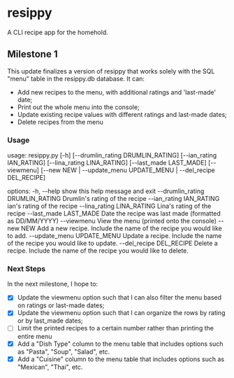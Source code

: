 # resippy
A CLI recipe app for the homehold.

## Milestone 1

This update finalizes a version of resippy that works solely with the SQL "menu" table in the resippy.db database. It can:
- Add new recipes to the menu, with additional ratings and 'last-made' date;
- Print out the whole menu into the console;
- Update existing recipe values with different ratings and last-made dates;
- Delete recipes from the menu

### Usage

usage: resippy.py [-h] [--drumlin_rating DRUMLIN_RATING] [--ian_rating IAN_RATING] [--lina_rating LINA_RATING]
[--last_made LAST_MADE] [--viewmenu]
[--new NEW | --update_menu UPDATE_MENU | --del_recipe DEL_RECIPE]

options:
-h, --help
show this help message and exit
--drumlin_rating DRUMLIN_RATING
Drumlin's rating of the recipe
--ian_rating IAN_RATING
ian's rating of the recipe
--lina_rating LINA_RATING
Lina's rating of the recipe
--last_made LAST_MADE
Date the recipe was last made (formatted as DD/MM/YYYY)
--viewmenu
View the menu (printed onto the console)
--new NEW
Add a new recipe. Include the name of the recipe you would like to add.
--update_menu UPDATE_MENU
Update a recipe. Include the name of the recipe you would like to update.
--del_recipe DEL_RECIPE
Delete a recipe. Include the name of the recipe you would like to delete.

### Next Steps

In the next milestone, I hope to:

- [x] Update the viewmenu option such that I can also filter the menu based on ratings or last-made dates;
- [x] Update the viewmenu option such that I can organize the rows by rating or by last_made dates;
- [ ] Limit the printed recipes to a certain number rather than printing the entire menu
- [x] Add a "Dish Type" column to the menu table that includes options such as "Pasta", "Soup", "Salad", etc.
- [x] Add a "Cuisine" column to the menu table that includes options such as "Mexican", "Thai", etc.
